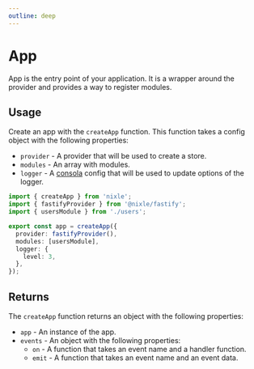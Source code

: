 ```yaml
---
outline: deep
---
```


# App

App is the entry point of your application. It is a wrapper around the provider and provides a way to register modules.

## Usage

Create an app with the `createApp` function. This function takes a config object with the following properties:

- `provider` - A provider that will be used to create a store.
- `modules` - An array with modules.
- `logger` - A [consola](/overview/logger) config that will be used to update options of the logger.

```ts
import { createApp } from 'nixle';
import { fastifyProvider } from '@nixle/fastify';
import { usersModule } from './users';

export const app = createApp({
  provider: fastifyProvider(),
  modules: [usersModule],
  logger: {
    level: 3,
  },
});
```

## Returns

The `createApp` function returns an object with the following properties:

- `app` - An instance of the app.
- `events` - An object with the following properties:
  - `on` - A function that takes an event name and a handler function.
  - `emit` - A function that takes an event name and an event data.
